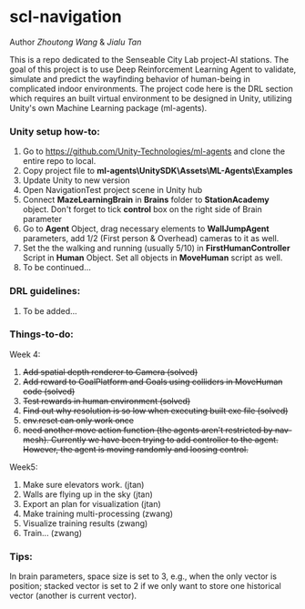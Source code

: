 # scl-navigation

Author *Zhoutong Wang*  & *Jialu Tan*

This is a repo dedicated to the Senseable City Lab project-AI stations. The goal of this project is to use Deep Reinforcement Learning Agent to validate, simulate and predict the wayfinding behavior of human-being in complicated indoor environments. The project code here is the DRL section which requires an built virtual environment to be designed in Unity, utilizing Unity's own Machine Learning package (ml-agents).

### Unity setup how-to:
1. Go to https://github.com/Unity-Technologies/ml-agents and clone the entire repo to local. 
2. Copy project file to **ml-agents\UnitySDK\Assets\ML-Agents\Examples**
3. Update Unity to new version
4. Open NavigationTest project scene in Unity hub
5. Connect **MazeLearningBrain** in **Brains** folder  to **StationAcademy** object. Don't forget to tick **control** box on the right side of Brain parameter
6. Go to **Agent** Object, drag necessary elements to **WallJumpAgent** parameters, add 1/2 (First person & Overhead) cameras to it as well. 
7. Set the the walking and running (usually 5/10) in **FirstHumanController** Script in **Human** Object. Set all objects in **MoveHuman** script as well. 
8. To be continued...

### DRL guidelines:
1. To be added...

### Things-to-do:

Week 4:
1. ~~Add spatial depth renderer to Camera (solved)~~
2. ~~Add reward to GoalPlatform and Goals using colliders in MoveHuman code (solved)~~
3. ~~Test rewards in human environment (solved)~~
4. ~~Find out why resolution is so low when executing built exe file (solved)~~
5. ~~env.reset can only work once~~
6. ~~need another move action function (the agents aren't restricted by nav-mesh). Currently we have been trying to add controller to the agent. However, the agent is moving randomly and loosing control.~~

Week5:
1. Make sure elevators work. (jtan)
2. Walls are flying up in the sky (jtan)
3. Export an plan for visualization (jtan)
4. Make training multi-processing (zwang)
5. Visualize training results (zwang)
6. Train... (zwang)

### Tips:
In brain parameters, space size is set to 3, e.g., when the only vector is position; stacked vector is set to 2 if we only want to store one historical vector (another is current vector).
